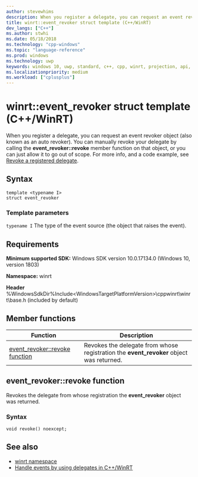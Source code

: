 ```yaml
---
author: stevewhims
description: When you register a delegate, you can request an event revoker, which you can use to either automatically or manually revoke your delegate.
title: winrt::event_revoker struct template (C++/WinRT)
dev_langs: ["C++"]
ms.author: stwhi
ms.date: 05/18/2018
ms.technology: "cpp-windows"
ms.topic: "language-reference"
ms.prod: windows
ms.technology: uwp
keywords: windows 10, uwp, standard, c++, cpp, winrt, projection, api, reference
ms.localizationpriority: medium
ms.workload: ["cplusplus"]
---
```


# winrt::event_revoker struct template (C++/WinRT)

When you register a delegate, you can request an event revoker object (also known as an auto revoker). You can manually revoke your delegate by calling the **event_revoker::revoke** member function on that object, or you can just allow it to go out of scope. For more info, and a code example, see [Revoke a registered delegate](/windows/uwp/cpp-and-winrt-apis/handle-events#revoke-a-registered-delegate).

## Syntax
```cppwinrt
template <typename I>
struct event_revoker
```

### Template parameters
`typename I`
The type of the event source (the object that raises the event).

## Requirements
**Minimum supported SDK:** Windows SDK version 10.0.17134.0 (Windows 10, version 1803)

**Namespace:** winrt

**Header** %WindowsSdkDir%Include\<WindowsTargetPlatformVersion>\cppwinrt\winrt\base.h (included by default)

## Member functions
|Function|Description|
|------------|-----------------|
|[event_revoker::revoke function](#eventrevokerrevoke-function)|Revokes the delegate from whose registration the **event_revoker** object was returned.|

## event_revoker::revoke function
Revokes the delegate from whose registration the **event_revoker** object was returned.

### Syntax
```cppwinrt
void revoke() noexcept;
```

## See also
* [winrt namespace](winrt.md)
* [Handle events by using delegates in C++/WinRT](/windows/uwp/cpp-and-winrt-apis/handle-events)
